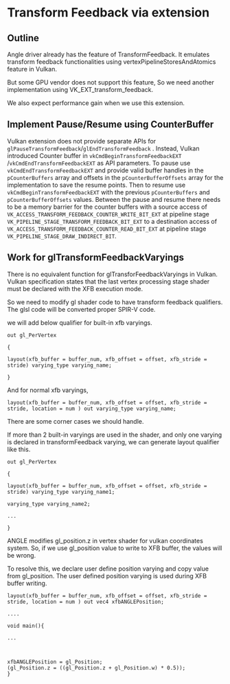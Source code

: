 # Transform Feedback via extension

## Outline

Angle driver already has the feature of TransformFeedback. It emulates transform feedback functionalities using vertexPipelineStoresAndAtomics feature in Vulkan.

But some GPU vendor does not support this feature, So we need another implementation using VK_EXT_transform_feedback.

We also expect performance gain when we use this extension.

## Implement Pause/Resume using CounterBuffer

Vulkan extension does not provide separate APIs for `glPauseTransformFeedback`/`glEndTransformFeedback` . Instead, Vulkan introduced Counter buffer in `vkCmdBeginTransformFeedbackEXT` /`vkCmdEndTransformFeedbackEXT` as API parameters.  To pause use `vkCmdEndTransformFeedbackEXT` and provide valid buffer handles in the `pCounterBuffers` array and offsets in the `pCounterBufferOffsets` array for the implementation to save the resume points. Then to resume use `vkCmdBeginTransformFeedbackEXT` with the previous `pCounterBuffers` and `pCounterBufferOffsets` values. Between the pause and resume there needs to be a memory barrier for the counter buffers with a source access of `VK_ACCESS_TRANSFORM_FEEDBACK_COUNTER_WRITE_BIT_EXT` at pipeline stage `VK_PIPELINE_STAGE_TRANSFORM_FEEDBACK_BIT_EXT` to a destination access of `VK_ACCESS_TRANSFORM_FEEDBACK_COUNTER_READ_BIT_EXT` at pipeline stage `VK_PIPELINE_STAGE_DRAW_INDIRECT_BIT`. 

## Work for glTransformFeedbackVaryings

There is no equivalent function for glTransforFeedbackVaryings in Vulkan. Vulkan specification states that the last vertex processing stage shader must be declared with the XFB execution mode. 

So we need to modify gl shader code to have transform feedback qualifiers. The glsl code will be converted proper SPIR-V code.

we will add below qualifier for built-in xfb varyings.

```
out gl_PerVertex

{

layout(xfb_buffer = buffer_num, xfb_offset = offset, xfb_stride = stride) varying_type varying_name;

}
```

 And for normal xfb varyings, 

```
layout(xfb_buffer = buffer_num, xfb_offset = offset, xfb_stride = stride, location = num ) out varying_type varying_name;

```

There are some corner cases we should handle. 

If more than 2 built-in varyings are used in the shader, and only one varying is declared in transformFeedback varying, we can generate layout qualifier like this.

```
out gl_PerVertex

{

layout(xfb_buffer = buffer_num, xfb_offset = offset, xfb_stride = stride) varying_type varying_name1;

varying_type varying_name2;

...

}
```

ANGLE modifies gl_position.z in vertex shader for vulkan coordinates system. So, if we use gl_position value to write to XFB buffer, the values will be wrong.

To resolve this, we declare user define position varying and copy value from gl_position. The user defined position varying is used during XFB buffer writing.

```
layout(xfb_buffer = buffer_num, xfb_offset = offset, xfb_stride = stride, location = num ) out vec4 xfbANGLEPosition;

....

void main(){

...



xfbANGLEPosition = gl_Position;
(gl_Position.z = ((gl_Position.z + gl_Position.w) * 0.5));
}
```


